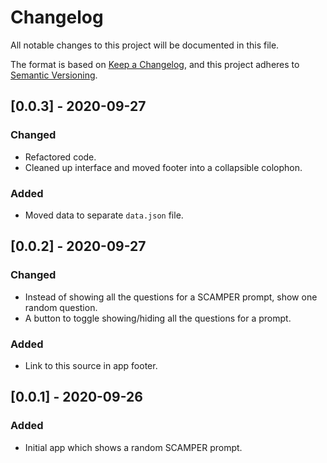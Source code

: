 # Changelog
All notable changes to this project will be documented in this file.

The format is based on [Keep a Changelog](https://keepachangelog.com/en/1.0.0/),
and this project adheres to [Semantic Versioning](https://semver.org/spec/v2.0.0.html).

## [0.0.3] - 2020-09-27
### Changed
- Refactored code.
- Cleaned up interface and moved footer into a collapsible colophon.

### Added
- Moved data to separate `data.json` file.

## [0.0.2] - 2020-09-27
### Changed
- Instead of showing all the questions for a SCAMPER prompt, show one random question.
- A button to toggle showing/hiding all the questions for a prompt.

### Added
- Link to this source in app footer.

## [0.0.1] - 2020-09-26
### Added
- Initial app which shows a random SCAMPER prompt.
